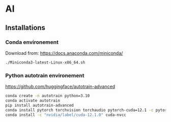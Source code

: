 # AI

## Installations
### Conda environement
Download from: https://docs.anaconda.com/miniconda/
```bash
./Miniconda3-latest-Linux-x86_64.sh
```
### Python autotrain environement
https://github.com/huggingface/autotrain-advanced
```bash
conda create -n autotrain python=3.10
conda activate autotrain
pip install autotrain-advanced
conda install pytorch torchvision torchaudio pytorch-cuda=12.1 -c pytorch -c nvidia
conda install -c "nvidia/label/cuda-12.1.0" cuda-nvcc
```
